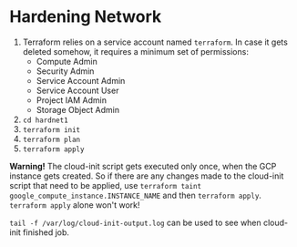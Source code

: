 # Hardening Network

1. Terraform relies on a service account named `terraform`.  In case it gets deleted somehow, it requires a minimum set of permissions:
    * Compute Admin
    * Security Admin
    * Service Account Admin
    * Service Account User
    * Project IAM Admin
    * Storage Object Admin
2. `cd hardnet1`
3. `terraform init`
4. `terraform plan`
5. `terraform apply`

**Warning!** The cloud-init script gets executed only once, when the GCP instance
gets created.  So if there are any changes made to the cloud-init script that
need to be applied, use `terraform taint
google_compute_instance.INSTANCE_NAME` and then `terraform apply`.  `terraform
apply` alone won't work!

`tail -f /var/log/cloud-init-output.log` can be used to see when cloud-init finished job.
